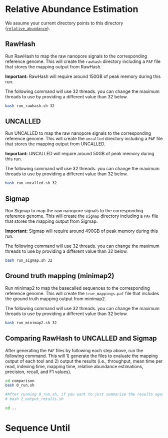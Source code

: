 # Relative Abundance Estimation

We assume your current directory points to this directory ([`relative_abundance`](./)).

## RawHash

Run RawHash to map the raw nanopore signals to the corresponding reference genome. This will create the `rawhash` directory including a `PAF` file that stores the mapping output from RawHash.

**Important:** RawHash will require around 150GB of peak memory during this run.

The following command will use 32 threads. you can change the maximum threads to use by providing a different value than 32 below.

```bash
bash run_rawhash.sh 32
```

## UNCALLED

Run UNCALLED to map the raw nanopore signals to the corresponding reference genome. This will create the `uncalled` directory including a `PAF` file that stores the mapping output from UNCALLED.

**Important:** UNCALLED will require around 50GB of peak memory during this run.

The following command will use 32 threads. you can change the maximum threads to use by providing a different value than 32 below.

```bash
bash run_uncalled.sh 32
```

## Sigmap

Run Sigmap to map the raw nanopore signals to the corresponding reference genome. This will create the `sigmap` directory including a `PAF` file that stores the mapping output from Sigmap.

**Important:** Sigmap will require around 490GB of peak memory during this run.

The following command will use 32 threads. you can change the maximum threads to use by providing a different value than 32 below.

```bash
bash run_sigmap.sh 32
```

## Ground truth mapping (minimap2)

Run minimap2 to map the basecalled sequences to the corresponding reference genome. This will create the `true_mappings.paf` file that includes the ground truth mapping output from minimap2.

The following command will use 32 threads. you can change the maximum threads to use by providing a different value than 32 below.

```bash
bash run_minimap2.sh 32
```

## Comparing RawHash to UNCALLED and Sigmap

After generating the `PAF` files by following each step above, run the following command. This will 1) generate the files to evaluate the mapping output of each tool and 2) output the results (i.e., throughput, mean time per read, indexing time, mapping time, relative abundance estimations, precision, recall, and F1 values).

```bash
cd comparison
bash 0_run.sh

#After running 0_run.sh, if you want to just summarize the results again without generating the evaluation files, you can alternatively run the following command:
# bash 2_output_results.sh

cd ..
```

# Sequence Until
